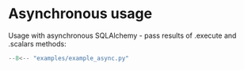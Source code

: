 # Asynchronous usage
Usage with asynchronous SQLAlchemy - pass results of .execute and .scalars methods:

```python
--8<-- "examples/example_async.py"
```
